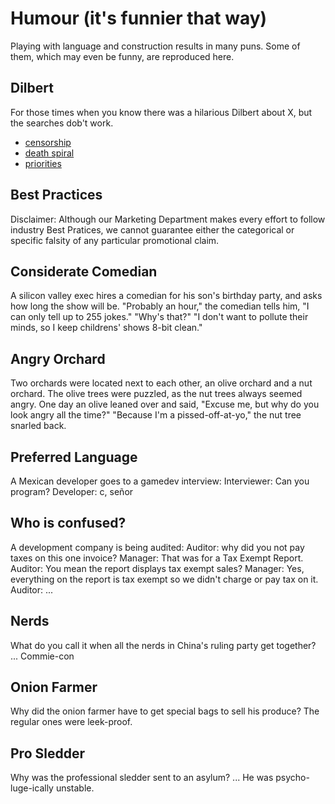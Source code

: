 # Humour (it's funnier that way)

Playing with language and construction results in many puns.
Some of them, which may even be funny, are reproduced here.

## Dilbert

For those times when you know there was a hilarious Dilbert about X, but the
searches dob't work.

* [censorship](http://dilbert.com/strip/1990-12-22)
* [death spiral](http://dilbert.com/strip/1996-02-29)
* [priorities](http://dilbert.com/strip/2015-02-14)


## Best Practices

Disclaimer: Although our Marketing Department makes every
effort to follow industry Best Pratices, we cannot guarantee
either the categorical or specific falsity of any particular
promotional claim.


## Considerate Comedian

A silicon valley exec hires a comedian for his son's birthday party, and asks
how long the show will be.
"Probably an hour," the comedian tells him, "I can only tell up to 255 jokes."
"Why's that?"
"I don't want to pollute their minds, so I keep childrens' shows 8-bit clean."


## Angry Orchard

Two orchards were located next to each other, an olive orchard and a nut orchard.
The olive trees were puzzled, as the nut trees always seemed angry.
One day an olive leaned over and said,
"Excuse me, but why do you look angry all the time?"
"Because I'm a pissed-off-at-yo," the nut tree snarled back.


## Preferred Language

A Mexican developer goes to a gamedev interview:
Interviewer: Can you program?
Developer: c, señor


## Who is confused?

A development company is being audited:
Auditor: why did you not pay taxes on this one invoice?
Manager: That was for a Tax Exempt Report.
Auditor: You mean the report displays tax exempt sales?
Manager: Yes, everything on the report is tax exempt so we didn't charge or pay tax on it.
Auditor: ...


## Nerds

What do you call it when all the nerds in China's ruling party get together?
...
Commie-con


## Onion Farmer

Why did the onion farmer have to get special bags to sell his produce?
The regular ones were leek-proof.


## Pro Sledder

Why was the professional sledder sent to an asylum?
...
He was psycho-luge-ically unstable.
